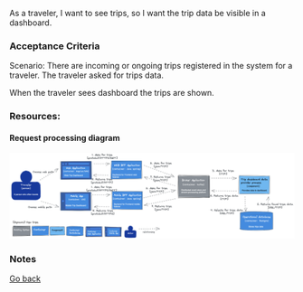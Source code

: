 As a traveler, I want to see trips, so I want the trip data be visible in a dashboard.

### Acceptance Criteria

Scenario: There are incoming or ongoing trips registered in the system for a traveler. The traveler asked for trips data.

When the traveler sees dashboard the trips are shown.

### Resources:

#### Request processing diagram

![Dynamic diagram](https://github.com/ExtravaganzaTeam/KATAS-2023/blob/main/current/user_stories/traveler/US_006_view_trips.png "a title")  

### Notes


[Go back](../README.md)